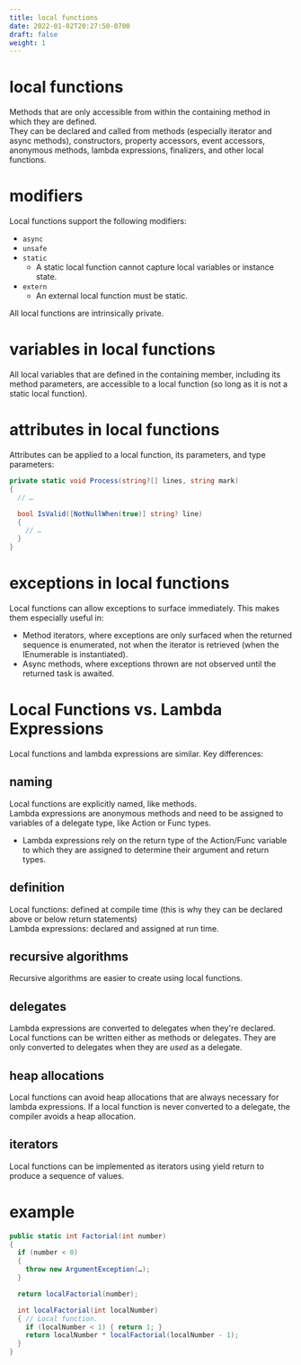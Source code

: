 ```yaml
---
title: local functions
date: 2022-01-02T20:27:50-0700
draft: false
weight: 1
---
```


# local functions
Methods that are only accessible from within the containing method in which they are defined.  
They can be declared and called from methods (especially iterator and async methods), constructors, property accessors, event accessors, anonymous methods, lambda expressions, finalizers, and other local functions.  

# modifiers
Local functions support the following modifiers:
- `async`
- `unsafe`
- `static`
  - A static local function cannot capture local variables or instance state.
- `extern`
  - An external local function must be static.

All local functions are intrinsically private.

# variables in local functions
All local variables that are defined in the containing member, including its method parameters, are accessible to a local function (so long as it is not a static local function).

# attributes in local functions
Attributes can be applied to a local function, its parameters, and type parameters:
```cs
private static void Process(string?[] lines, string mark) 
{
  // …

  bool IsValid([NotNullWhen(true)] string? line) 
  {
    // …
  }
}
```

# exceptions in local functions
Local functions can allow exceptions to surface immediately. This makes them especially useful in:
- Method iterators, where exceptions are only surfaced when the returned sequence is enumerated, not when the iterator is retrieved (when the IEnumerable is instantiated).
- Async methods, where exceptions thrown are not observed until the returned task is awaited.

# Local Functions vs. Lambda Expressions
Local functions and lambda expressions are similar. Key differences:

## naming
Local functions are explicitly named, like methods.  
Lambda expressions are anonymous methods and need to be assigned to variables of a delegate type, like Action or Func types.  
- Lambda expressions rely on the return type of the Action/Func variable to which they are assigned to determine their argument and return types.

## definition
Local functions: defined at compile time (this is why they can be declared above or below return statements)  
Lambda expressions: declared and assigned at run time.  

## recursive algorithms
Recursive algorithms are easier to create using local functions.  

## delegates
Lambda expressions are converted to delegates when they're declared.  
Local functions can be written either as methods or delegates. They are only converted to delegates when they are *used* as a delegate.  

## heap allocations
Local functions can avoid heap allocations that are always necessary for lambda expressions. If a local function is never converted to a delegate, the compiler avoids a heap allocation.  

## iterators
Local functions can be implemented as iterators using yield return to produce a sequence of values.

# example
```cs
public static int Factorial(int number) 
{
  if (number < 0) 
  {
    throw new ArgumentException(…);
  }

  return localFactorial(number);

  int localFactorial(int localNumber) 
  { // Local function.
    if (localNumber < 1) { return 1; }
    return localNumber * localFactorial(localNumber - 1);
  }
}
```
